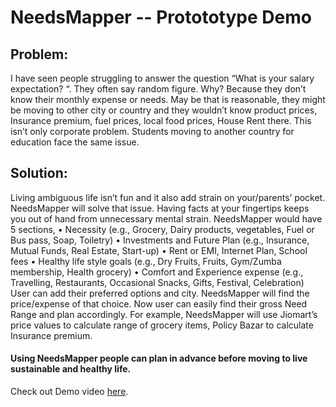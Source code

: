 # NeedsMapper -- Protototype Demo

## Problem: 
I have seen people struggling to answer the question “What is your salary expectation? “. They often say random figure. Why? Because they don’t know their monthly expense or needs. May be that is reasonable, they might be moving to other city or country and they wouldn’t know product prices, Insurance premium, fuel prices, local food prices, House Rent there.
This isn’t only corporate problem. Students moving to another country for education face the same issue.

## Solution: 
Living ambiguous life isn’t fun and it also add strain on your/parents’ pocket. NeedsMapper will solve that issue. Having facts at your fingertips keeps you out of hand from unnecessary mental strain.
NeedsMapper would have 5 sections,
•	Necessity (e.g., Grocery, Dairy products, vegetables, Fuel or Bus pass, Soap, Toiletry)
•	Investments and Future Plan (e.g., Insurance, Mutual Funds, Real Estate, Start-up)
•	Rent or EMI, Internet Plan, School fees
•	Healthy life style goals (e.g., Dry Fruits, Fruits, Gym/Zumba membership, Health grocery)
•	Comfort and Experience expense (e.g., Travelling, Restaurants, Occasional Snacks, Gifts, Festival, Celebration)
User can add their preferred options and city. NeedsMapper will find the price/expense of that choice. Now user can easily find their gross Need Range and plan accordingly. For example, NeedsMapper will use Jiomart’s price values to calculate range of grocery items, Policy Bazar to calculate Insurance premium.

#### Using NeedsMapper people can plan in advance before moving to live sustainable and healthy life.

Check out Demo video [here](https://github.com/jahanvir/jahanvir.github.io/blob/main/demo.mp4).
